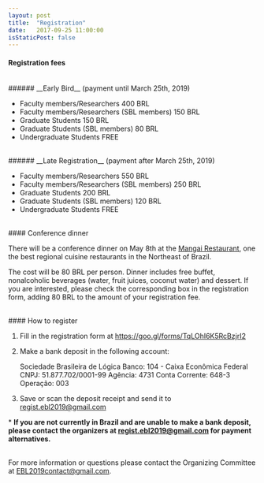 ```yaml
---
layout: post
title:  "Registration"
date:   2017-09-25 11:00:00
isStaticPost: false
---
```


#### Registration fees

<br>
###### __Early Bird__ (payment until March 25th, 2019)

- Faculty members/Researchers 400 BRL 
- Faculty members/Researchers (SBL members) 150 BRL
- Graduate Students 150 BRL
- Graduate Students (SBL members) 80 BRL
- Undergraduate Students FREE

<br>
###### __Late Registration__ (payment after March 25th, 2019)

- Faculty members/Researchers 550 BRL
- Faculty members/Researchers (SBL members) 250 BRL
- Graduate Students 200 BRL
- Graduate Students (SBL members) 120 BRL
- Undergraduate Students FREE

<br>
#### Conference dinner

There will be a conference dinner on May 8th at the <a href="http://mangai.com.br">Mangai Restaurant</a>, one the best regional cuisine restaurants in the Northeast of Brazil.

The cost will be 80 BRL per person. Dinner includes free buffet, nonalcoholic beverages (water, fruit juices, coconut water) and dessert. If you are interested, please check the corresponding box in the registration form, adding 80 BRL to the amount of your registration fee.


<br>
#### How to register
 
1) Fill in the registration form at <a href="https://goo.gl/forms/TqLOhI6K5RcBzjrI2">https://goo.gl/forms/TqLOhI6K5RcBzjrI2</a>

2) Make a bank deposit in the following account:
 

    Sociedade Brasileira de Lógica
    Banco: 104 - Caixa Econômica Federal
    CNPJ: 51.877.702/0001-99
    Agência: 4731
    Conta Corrente: 648-3
    Operação: 003

3) Save or scan the deposit receipt and send it to <a href="mailto:regist.ebl2019@gmail.com">regist.ebl2019@gmail.com</a>

\* **If you are not currently in Brazil and are unable to make a bank deposit, please contact the organizers at <a href="mailto:regist.ebl2019@gmail.com">regist.ebl2019@gmail.com</a> for payment alternatives.**


<br>
For more information or questions please contact the Organizing Committee at <a href="mailto:EBL2019contact@gmail.com">EBL2019contact@gmail.com</a>.
